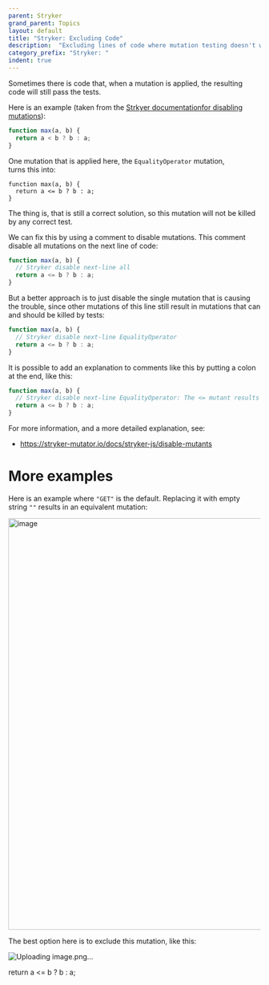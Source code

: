 ```yaml
---
parent: Stryker
grand_parent: Topics
layout: default
title: "Stryker: Excluding Code"
description:  "Excluding lines of code where mutation testing doesn't work"
category_prefix: "Stryker: "
indent: true
---
```


Sometimes there is code that, when a mutation is applied, the resulting code will still pass the tests.

Here is an example (taken from the [Strkyer documentationfor disabling mutations](https://stryker-mutator.io/docs/stryker-js/disable-mutants)):

```js
function max(a, b) {
  return a < b ? b : a;
}
```

One mutation that is applied here, the `EqualityOperator` mutation,  
turns this into:

```
function max(a, b) {
  return a <= b ? b : a;
}
```

The thing is, that is still a correct solution, so this mutation will not be killed by any correct test.

We can fix this by using a comment to disable mutations.  This comment disable all mutations on the next line of code:

```js
function max(a, b) {
  // Stryker disable next-line all
  return a <= b ? b : a;
}
```

But a better approach is to just disable the single mutation that is causing the trouble, since other mutations of this line
still result in mutations that can and should be killed by tests:

```js
function max(a, b) {
  // Stryker disable next-line EqualityOperator
  return a <= b ? b : a;
}
```

It is possible to add an explanation to comments like this by putting a colon at the end, like this:

```js
function max(a, b) {
  // Stryker disable next-line EqualityOperator: The <= mutant results in an equivalent mutant
  return a <= b ? b : a;
}
```

For more information, and a more detailed explanation, see:
* <https://stryker-mutator.io/docs/stryker-js/disable-mutants>

# More examples

Here is an example where `"GET"` is the default.   Replacing it with empty string `""` results in an equivalent mutation:

<img width="821" alt="image" src="https://user-images.githubusercontent.com/1119017/166524771-f61a52b7-66a6-4fa0-a7ea-e17c5d629642.png">

The best option here is to exclude this mutation, like this:

![Uploading image.png…]()

  return a <= b ? b : a;
